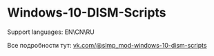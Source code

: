 # Windows-10-DISM-Scripts
Support languages: EN\CN\RU

Все подробности тут: [vk.com/@slmp_mod-windows-10-dism-scripts
](https://vk.com/@slmp_mod-windows-10-dism-scripts)
